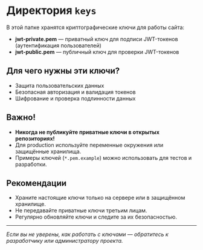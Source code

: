 # Директория `keys`

В этой папке хранятся криптографические ключи для работы сайта:
- **jwt-private.pem** — приватный ключ для подписи JWT-токенов (аутентификация пользователей)
- **jwt-public.pem** — публичный ключ для проверки JWT-токенов

## Для чего нужны эти ключи?
- Защита пользовательских данных
- Безопасная авторизация и валидация токенов
- Шифрование и проверка подлинности данных

## Важно!
- **Никогда не публикуйте приватные ключи в открытых репозиториях!**
- Для production используйте переменные окружения или защищённые хранилища.
- Примеры ключей (`*.pem.example`) можно использовать для тестов и разработки.

## Рекомендации
- Храните настоящие ключи только на сервере или в защищённом хранилище.
- Не передавайте приватные ключи третьим лицам.
- Регулярно обновляйте ключи и следите за их безопасностью.

---

_Если вы не уверены, как работать с ключами — обратитесь к разработчику или администратору проекта._
